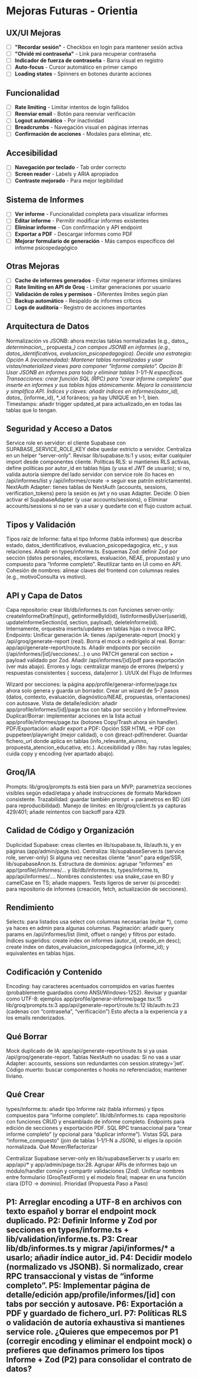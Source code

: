 # Mejoras Futuras - Orientia

## UX/UI Mejoras

- [ ] **"Recordar sesión"** - Checkbox en login para mantener sesión activa
- [ ] **"Olvidé mi contraseña"** - Link para recuperar contraseña
- [ ] **Indicador de fuerza de contraseña** - Barra visual en registro
- [ ] **Auto-focus** - Cursor automático en primer campo
- [ ] **Loading states** - Spinners en botones durante acciones

## Funcionalidad

- [ ] **Rate limiting** - Limitar intentos de login fallidos
- [ ] **Reenviar email** - Botón para reenviar verificación
- [ ] **Logout automático** - Por inactividad
- [ ] **Breadcrumbs** - Navegación visual en páginas internas
- [ ] **Confirmación de acciones** - Modales para eliminar, etc.

## Accesibilidad

- [ ] **Navegación por teclado** - Tab order correcto
- [ ] **Screen reader** - Labels y ARIA apropiados
- [ ] **Contraste mejorado** - Para mejor legibilidad

## Sistema de Informes

- [ ] **Ver informe** - Funcionalidad completa para visualizar informes
- [ ] **Editar informe** - Permitir modificar informes existentes
- [ ] **Eliminar informe** - Con confirmación y API endpoint
- [ ] **Exportar a PDF** - Descargar informes como PDF
- [ ] **Mejorar formulario de generación** - Más campos específicos del informe psicopedagógico

## Otras Mejoras

- [ ] **Cache de informes generados** - Evitar regenerar informes similares
- [ ] **Rate limiting en API de Groq** - Limitar generaciones por usuario
- [ ] **Validación de roles y permisos** - Diferentes límites según plan
- [ ] **Backup automático** - Respaldo de informes críticos
- [ ] **Logs de auditoría** - Registro de acciones importantes

## Arquitectura de Datos
Normalización vs JSONB: ahora mezclas tablas normalizadas (e.g., datos_*, determinacion_*, propuesta_*) con campos JSONB en informes (e.g., datos_identificativos, evaluacion_psicopedagogica). Decide una estrategia:
Opción A (recomendada): Mantener tablas normalizadas y usar vistas/materialized views para componer “Informe completo”.
Opción B: Usar JSONB en informes para todo y eliminar tablas 1-1/1-N específicas.
Transacciones: crear función SQL (RPC) para “crear informe completo” que inserte en informes y sus tablas hijas atómicamente. Mejora la consistencia y simplifica API.
Índices y claves: añadir índices en informes(autor_id), datos_* (informe_id), *_id foráneos; ya hay UNIQUE en 1-1, bien.
Timestamps: añadir trigger updated_at para actualizado_en en todas las tablas que lo tengan.


## Seguridad y Acceso a Datos
Service role en servidor: el cliente Supabase con SUPABASE_SERVICE_ROLE_KEY debe quedar estricto a servidor. Centraliza en un helper “server-only”.
Revisar lib/supabase.ts:1 y usos; evitar cualquier import desde componentes cliente.
Políticas RLS: si mantienes RLS activas, define políticas por autor_id en tablas hijas (y usa el JWT de usuario); si no, valida autoría siempre del lado servidor con service role (lo haces en /api/informes/list y /api/informes/create → seguir ese patrón estrictamente).
NextAuth Adapter: tienes tablas de NextAuth (accounts, sessions, verification_tokens) pero la sesión es jwt y no usas Adapter. Decide:
O bien activar el SupabaseAdapter (y usar accounts/sessions), o
Eliminar accounts/sessions si no se van a usar y quedarte con el flujo custom actual.

## Tipos y Validación
Tipos raíz de Informe: falta el tipo Informe (tabla informes) que describa estado, datos_identificativos, evaluacion_psicopedagogica, etc., y sus relaciones. Añadir en types/informe.ts.
Esquemas Zod: definir Zod por sección (datos personales, escolares, evaluación, NEAE, propuestas) y uno compuesto para “Informe completo”. Reutilizar tanto en UI como en API.
Cohesión de nombres: alinear claves del frontend con columnas reales (e.g., motivoConsulta vs motivo).

## API y Capa de Datos
Capa repositorio: crear lib/db/informes.ts con funciones server-only:
createInformeDraft(input), getInformeById(id), listInformesByUser(userId), updateInformeSection(id, section, payload), deleteInforme(id).
Internamente, orquestra inserts/updates en tablas hijas o invoca RPC.
Endpoints:
Unificar generación IA: tienes /api/generate-report (mock) y /api/groq/generate-report (real). Borra el mock o redirígelo al real.
Borrar: app/api/generate-report/route.ts.
Añadir endpoints por sección (/api/informes/[id]/secciones/...) o uno PATCH general con section + payload validado por Zod.
Añadir /api/informes/[id]/pdf para exportación (ver más abajo).
Errores y logs: centralizar manejo de errores (helpers) y respuestas consistentes { success, data|error }.
UI/UX del Flujo de Informes

Wizard por secciones: la página app/profile/generar-informe/page.tsx ahora solo genera y guarda un borrador. Crear un wizard de 5–7 pasos (datos, contexto, evaluación, diagnóstico/NEAE, propuestas, orientaciones) con autosave.
Vista de detalle/edición: añadir app/profile/informes/[id]/page.tsx con tabs por sección y InformePreview.
Duplicar/Borrar: implementar acciones en la lista actual app/profile/informes/page.tsx (botones Copy/Trash ahora sin handler).
PDF/Exportación: añadir export a PDF:
Opción SSR HTML → PDF con puppeteer/playwright (mejor calidad), o con @react-pdf/renderer.
Guardar fichero_url donde aplica en tablas (info_relevante_alumno, propuesta_atencion_educativa, etc.).
Accesibilidad y i18n: hay rutas legales; cuida copy y encoding (ver apartado abajo).

## Groq/IA
Prompts: lib/groq/prompts.ts está bien para un MVP; parametriza secciones visibles según edad/etapa y añade instrucciones de formato Markdown consistente.
Trazabilidad: guardar también prompt + parámetros en BD (útil para reproducibilidad).
Manejo de límites: en lib/groq/client.ts ya capturas 429/401; añade reintentos con backoff para 429.

## Calidad de Código y Organización
Duplicidad Supabase: creas clientes en lib/supabase.ts, lib/auth.ts, y en páginas (app/admin/page.tsx). Centraliza:
lib/supabaseServer.ts (service role, server-only)
Si alguna vez necesitas cliente “anon” para edge/SSR, lib/supabaseAnon.ts.
Estructura de dominios: agrupar “informes” en app/(profile)/informes/... y lib/db/informes.ts, types/informe.ts, app/api/informes/....
Nombres consistentes: usa snake_case en BD y camelCase en TS; añade mappers.
Tests ligeros de server (si procede): para repositorio de informes (creación, fetch, actualización de secciones).

## Rendimiento
Selects: para listados usa select con columnas necesarias (evitar *), como ya haces en admin para algunas columnas.
Paginación: añadir query params en /api/informes/list (limit, offset o range) y filtros por estado.
Índices sugeridos:
create index on informes (autor_id, creado_en desc);
create index on datos_evaluacion_psicopedagogica (informe_id); y equivalentes en tablas hijas.

## Codificación y Contenido
Encoding: hay caracteres acentuados corrompidos en varias fuentes (probablemente guardados como ANSI/Windows-1252).
Revisar y guardar como UTF-8: ejemplos
app/profile/generar-informe/page.tsx:15
lib/groq/prompts.ts:3
app/api/generate-report/route.ts:12
lib/auth.ts:23 (cadenas con “contraseña”, “verificación”)
Esto afecta a la experiencia y a los emails renderizados.

## Qué Borrar
Mock duplicado de IA: app/api/generate-report/route.ts si ya usas /api/groq/generate-report.
Tablas NextAuth no usadas:
Si no vas a usar Adapter: accounts, sessions son redundantes con session.strategy='jwt'.
Código muerto: buscar componentes o hooks no referenciados; mantener liviano.

## Qué Crear
types/informe.ts: añadir tipo Informe raíz (tabla informes) y tipos compuestos para “informe completo”.
lib/db/informes.ts: capa repositorio con funciones CRUD y ensamblado de informe completo.
Endpoints para edición de secciones y exportación PDF.
SQL RPC transaccional para “crear informe completo” (y opcional para “duplicar informe”).
Vistas SQL para “informe_compuesto” (join de tablas 1-1/1-N a JSON), si eliges la opción normalizada.
Qué Mover/Refactorizar

Centralizar Supabase server-only en lib/supabaseServer.ts y usarlo en:
app/api/* y app/admin/page.tsx:28.
Agrupar APIs de informes bajo un módulo/handler común y compartir validaciones (Zod).
Unificar nombres entre formulario (GroqTestForm) y el modelo final; mapear en una función clara (DTO → dominio).
Prioridad (Propuesta Paso a Paso)

P1: Arreglar encoding a UTF-8 en archivos con texto español y borrar el endpoint mock duplicado.
P2: Definir Informe y Zod por secciones en types/informe.ts + lib/validation/informe.ts.
P3: Crear lib/db/informes.ts y migrar /api/informes/* a usarlo; añadir índice autor_id.
P4: Decidir modelo (normalizado vs JSONB). Si normalizado, crear RPC transaccional y vistas de “informe completo”.
P5: Implementar página de detalle/edición app/profile/informes/[id] con tabs por sección y autosave.
P6: Exportación a PDF y guardado de fichero_url.
P7: Políticas RLS o validación de autoría exhaustiva si mantienes service role.
¿Quieres que empecemos por P1 (corregir encoding y eliminar el endpoint mock) o prefieres que definamos primero los tipos Informe + Zod (P2) para consolidar el contrato de datos?
---